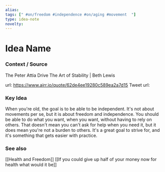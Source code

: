 ```yaml
---
alias: 
tags: [" #on/freedom #independence #on/aging #movement  "]
type: idea-note
novelty: 
---
```

# Idea Name

### Context / Source
The Peter Attia Drive
The Art of Stability | Beth Lewis

url: https://www.airr.io/quote/62de4ee19280c589ea2a7d15
Tweet url: 

### Key Idea

When you're old, the goal is to be able to be independent. It's not about movements per se, but it is about freedom and independence. You should be able to do what you want, when you want, without having to rely on others. That doesn't mean you can't ask for help when you need it, but it does mean you're not a burden to others. It's a great goal to strive for, and it's something that gets easier with practice.


### See also
[[Health and Freedom]]
[[If you could give up half of your money now for health what would it be]]
